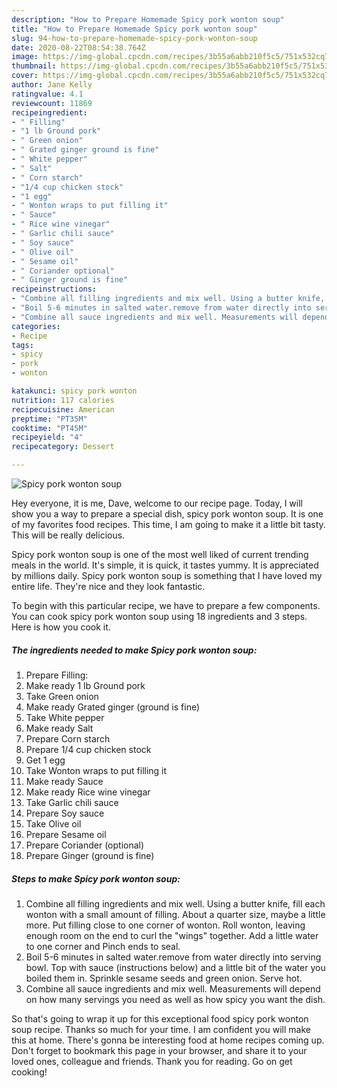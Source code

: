 ```yaml
---
description: "How to Prepare Homemade Spicy pork wonton soup"
title: "How to Prepare Homemade Spicy pork wonton soup"
slug: 94-how-to-prepare-homemade-spicy-pork-wonton-soup
date: 2020-08-22T08:54:38.764Z
image: https://img-global.cpcdn.com/recipes/3b55a6abb210f5c5/751x532cq70/spicy-pork-wonton-soup-recipe-main-photo.jpg
thumbnail: https://img-global.cpcdn.com/recipes/3b55a6abb210f5c5/751x532cq70/spicy-pork-wonton-soup-recipe-main-photo.jpg
cover: https://img-global.cpcdn.com/recipes/3b55a6abb210f5c5/751x532cq70/spicy-pork-wonton-soup-recipe-main-photo.jpg
author: Jane Kelly
ratingvalue: 4.1
reviewcount: 11869
recipeingredient:
- " Filling"
- "1 lb Ground pork"
- " Green onion"
- " Grated ginger ground is fine"
- " White pepper"
- " Salt"
- " Corn starch"
- "1/4 cup chicken stock"
- "1 egg"
- " Wonton wraps to put filling it"
- " Sauce"
- " Rice wine vinegar"
- " Garlic chili sauce"
- " Soy sauce"
- " Olive oil"
- " Sesame oil"
- " Coriander optional"
- " Ginger ground is fine"
recipeinstructions:
- "Combine all filling ingredients and mix well. Using a butter knife, fill each wonton with a small amount of filling. About a quarter size, maybe a little more. Put filling close to one corner of wonton. Roll wonton, leaving enough room on the end to curl the &#34;wings&#34; together. Add a little water to one corner and Pinch ends to seal."
- "Boil 5-6 minutes in salted water.remove from water directly into serving bowl. Top with sauce (instructions below) and a little bit of the water you boiled them in. Sprinkle sesame seeds and green onion. Serve hot."
- "Combine all sauce ingredients and mix well. Measurements will depend on how many servings you need as well as how spicy you want the dish."
categories:
- Recipe
tags:
- spicy
- pork
- wonton

katakunci: spicy pork wonton 
nutrition: 117 calories
recipecuisine: American
preptime: "PT35M"
cooktime: "PT45M"
recipeyield: "4"
recipecategory: Dessert

---
```



![Spicy pork wonton soup](https://img-global.cpcdn.com/recipes/3b55a6abb210f5c5/751x532cq70/spicy-pork-wonton-soup-recipe-main-photo.jpg)

Hey everyone, it is me, Dave, welcome to our recipe page. Today, I will show you a way to prepare a special dish, spicy pork wonton soup. It is one of my favorites food recipes. This time, I am going to make it a little bit tasty. This will be really delicious.



Spicy pork wonton soup is one of the most well liked of current trending meals in the world. It's simple, it is quick, it tastes yummy. It is appreciated by millions daily. Spicy pork wonton soup is something that I have loved my entire life. They're nice and they look fantastic.


To begin with this particular recipe, we have to prepare a few components. You can cook spicy pork wonton soup using 18 ingredients and 3 steps. Here is how you cook it.

<!--inarticleads1-->

##### The ingredients needed to make Spicy pork wonton soup:

1. Prepare  Filling:
1. Make ready 1 lb Ground pork
1. Take  Green onion
1. Make ready  Grated ginger (ground is fine)
1. Take  White pepper
1. Make ready  Salt
1. Prepare  Corn starch
1. Prepare 1/4 cup chicken stock
1. Get 1 egg
1. Take  Wonton wraps to put filling it
1. Make ready  Sauce
1. Make ready  Rice wine vinegar
1. Take  Garlic chili sauce
1. Prepare  Soy sauce
1. Take  Olive oil
1. Prepare  Sesame oil
1. Prepare  Coriander (optional)
1. Prepare  Ginger (ground is fine)




<!--inarticleads2-->

##### Steps to make Spicy pork wonton soup:

1. Combine all filling ingredients and mix well. Using a butter knife, fill each wonton with a small amount of filling. About a quarter size, maybe a little more. Put filling close to one corner of wonton. Roll wonton, leaving enough room on the end to curl the &#34;wings&#34; together. Add a little water to one corner and Pinch ends to seal.
1. Boil 5-6 minutes in salted water.remove from water directly into serving bowl. Top with sauce (instructions below) and a little bit of the water you boiled them in. Sprinkle sesame seeds and green onion. Serve hot.
1. Combine all sauce ingredients and mix well. Measurements will depend on how many servings you need as well as how spicy you want the dish.




So that's going to wrap it up for this exceptional food spicy pork wonton soup recipe. Thanks so much for your time. I am confident you will make this at home. There's gonna be interesting food at home recipes coming up. Don't forget to bookmark this page in your browser, and share it to your loved ones, colleague and friends. Thank you for reading. Go on get cooking!
